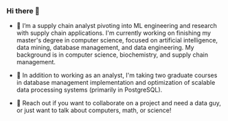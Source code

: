 ### Hi there 👋

- 🔭 I’m a supply chain analyst pivoting into ML engineering and research with supply chain applications. I'm currently working on finishing my master's degree in computer science, focused on artificial intelligence, data mining, database management, and data engineering. My background is in computer science, biochemistry, and supply chain management.

- 🌱 In addition to working as an analyst, I'm taking two graduate courses in database management implementation and optimization of scalable data processing systems (primarily in PostgreSQL). 

- 💬 Reach out if you want to collaborate on a project and need a data guy, or just want to talk about computers, math, or science!

<!--
**Hayflick/Hayflick** is a ✨ _special_ ✨ repository because its `README.md` (this file) appears on your GitHub profile.

Here are some ideas to get you started:

- 🔭 I’m currently working on ...
- 🌱 I’m currently learning ...
- 👯 I’m looking to collaborate on ...
- 🤔 I’m looking for help with ...
- 💬 Ask me about ...
- 📫 How to reach me: ...
- 😄 Pronouns: ...
- ⚡ Fun fact: ...
-->

